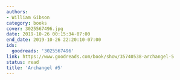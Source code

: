 ```yaml
---
authors:
- William Gibson
category: books
cover: 3025567496.jpg
date: 2019-10-26 00:15:34-07:00
end_date: 2019-10-26 22:20:10-07:00
ids:
  goodreads: '3025567496'
link: https://www.goodreads.com/book/show/35740538-archangel-5
status: read
title: 'Archangel #5'
---
```

